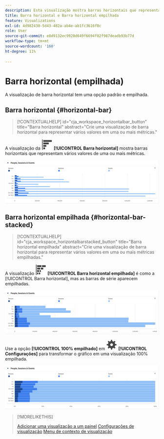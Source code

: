 ```yaml
---
description: Esta visualização mostra barras horizontais que representam vários valores de uma ou mais métricas.
title: Barra horizontal e Barra horizontal empilhada
feature: Visualizations
exl-id: 4d982430-5d43-482a-ab4e-ab1fc3616f0c
role: User
source-git-commit: e8d9132ec9920d649f6694f02f987deadb93b77d
workflow-type: tm+mt
source-wordcount: '160'
ht-degree: 11%

---
```


# Barra horizontal (empilhada)

A visualização de barra horizontal tem uma opção padrão e empilhada.

## Barra horizontal {#horizontal-bar}

<!-- markdownlint-disable MD034 -->

>[!CONTEXTUALHELP]
>id="cja_workspace_horizontalbar_button"
>title="Barra horizontal"
>abstract="Crie uma visualização de barra horizontal para representar vários valores em uma ou mais métricas."

<!-- markdownlint-enable MD034 -->


A visualização da ![GraphBarHorizontal](/help/assets/icons/GraphBarHorizontal.svg) **[!UICONTROL Barra horizontal]** mostra barras horizontais que representam vários valores de uma ou mais métricas.

![Barra horizontal que mostra métricas como Exibições de página, Velocidade da página, Visitas, Entradas e Saídas.](assets/horizontal-bar.png)

## Barra horizontal empilhada {#horizontal-bar-stacked}

<!-- markdownlint-disable MD034 -->

>[!CONTEXTUALHELP]
>id="cja_workspace_horizontalbarstacked_button"
>title="Barra horizontal empilhada"
>abstract="Crie uma visualização de barra horizontal para representar vários valores em uma ou mais métricas empilhadas."

<!-- markdownlint-enable MD034 -->


A visualização ![GraphBarHorizontalStacked](/help/assets/icons/GraphBarHorizontalStacked.svg) **[!UICONTROL Barra horizontal empilhada]** é como a [!UICONTROL Barra horizontal], mas as barras de série aparecem empilhadas.

![Uma barra horizontal empilhada que mostra Exibições de Página, Visitas, Entradas e Saídas.](assets/horizontal-bar-stacked.png)

Use a opção **[!UICONTROL 100% empilhado]** em ![Configuração](/help/assets/icons/Setting.svg) **[!UICONTROL Configurações]** para transformar o gráfico em uma visualização 100% empilhada.

![Barra horizontal 100% empilhada](assets/horizontal-bar-stacked100.png)


>[!MORELIKETHIS]
>
>[Adicionar uma visualização a um painel](/help/analysis-workspace/visualizations/freeform-analysis-visualizations.md#add-visualizations-to-a-panel)
>[Configurações de visualização](/help/analysis-workspace/visualizations/freeform-analysis-visualizations.md#settings)
>[Menu de contexto de visualização](/help/analysis-workspace/visualizations/freeform-analysis-visualizations.md#context-menu)
>

